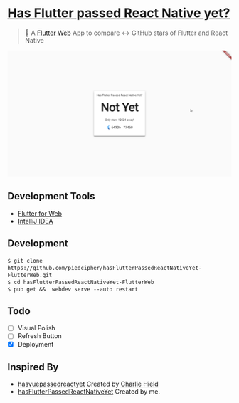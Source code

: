 # [Has Flutter passed React Native yet?](https://piedcipher.github.io/hasFlutterPassedReactNativeYet-FlutterWeb/)

> :dart: A [Flutter Web](https://flutter.dev/web) App to compare :left_right_arrow: GitHub stars of Flutter and React Native

![Screenshot](screenshots/1.png)

## Development Tools
- [Flutter for Web](https://flutter.dev/web)
- [IntelliJ IDEA](https://www.jetbrains.com/idea)

## Development
```
$ git clone https://github.com/piedcipher/hasFlutterPassedReactNativeYet-FlutterWeb.git
$ cd hasFlutterPassedReactNativeYet-FlutterWeb
$ pub get &&  webdev serve --auto restart
```

## Todo
- [ ] Visual Polish
- [ ] Refresh Button
- [x] Deployment

## Inspired By
- [hasvuepassedreactyet](https://github.com/stursby/hasvuepassedreactyet) Created by [Charlie Hield](https://github.com/stursby/)
- [hasFlutterPassedReactNativeYet](https://github.com/piedcipher/hasFlutterPassedReactNativeYet) Created by me.
